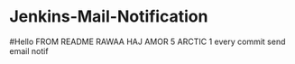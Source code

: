 # Jenkins-Mail-Notification
#Hello FROM README RAWAA HAJ AMOR 5 ARCTIC 1 
every commit send email notif 
